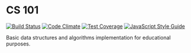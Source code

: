 # CS 101
[![Build Status](https://travis-ci.org/ayastreb/cs101.svg?branch=master)](https://travis-ci.org/ayastreb/cs101)
[![Code Climate](https://codeclimate.com/github/ayastreb/cs101/badges/gpa.svg)](https://codeclimate.com/github/ayastreb/cs101)
[![Test Coverage](https://codeclimate.com/github/ayastreb/cs101/badges/coverage.svg)](https://codeclimate.com/github/ayastreb/cs101/coverage)
[![JavaScript Style Guide](https://img.shields.io/badge/code%20style-standard-brightgreen.svg)](http://standardjs.com/)

Basic data structures and algorithms implementation for educational purposes.
